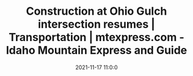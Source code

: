 ---
"title": "Construction at Ohio Gulch intersection resumes | Transportation | mtexpress.com - Idaho Mountain Express and Guide"
"date": "2021-11-17 11:0:0"
"feed_name": "GOOGLENEWSCONSTRUCTION"
"feed_website": "https://news.google.com/search?q=construction%2Bincident&hl=en-US&gl=US&ceid=US:en"
"feed_rss": "https://news.google.com/rss/search?q=construction%2Bincident&hl=en-US&gl=US&ceid=US:en"
"link": "https://www.mtexpress.com/news/transportation/construction-at-ohio-gulch-intersection-resumes/article_fbcd3d14-4336-11ec-b807-87eede16d2dd.html"
"source": "{'href': 'https://www.mtexpress.com', 'title': 'Idaho Mountain Express and Guide'}"
"file": "_posts/2021-1-1-3204e650d467d59827bf8420e4542c518011d1fc.md"
"accident": "0"
"drilling": "0"
"dead": "0"
"injured": "0"
"arrested": "0"
"place": "unknown place"
"where": "unknown site"
"causes": "unknown"
"place_uri": "unknown place"
---